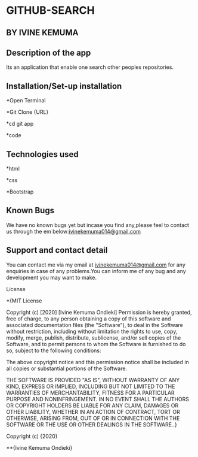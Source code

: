 # GITHUB-SEARCH

## BY IVINE KEMUMA

## Description of the app

Its an application that enable one search other peoples repositories.

## Installation/Set-up installation
 *Open Terminal

 *Git Clone {URL}

 *cd git app

 *code

 ## Technologies used
 *html

 *css

 *Bootstrap

 ## Known Bugs

  We have no known bugs yet but incase you find any,please feel to contact us through the em below:ivinekemuma014@gmail.com

## Support and contact detail
   You can contact me via my email at ivinekemuma014@gmail.com for any enquiries in case of any problems.You can inform me of any bug and any development you may want to make.

License

*{MIT License

Copyright (c) [2020] [Ivine Kemuma Ondieki]
Permission is hereby granted, free of charge, to any person obtaining a copy of this software and associated documentation files (the "Software"), to deal in the Software without restriction, including without limitation the rights to use, copy, modify, merge, publish, distribute, sublicense, and/or sell copies of the Software, and to permit persons to whom the Software is furnished to do so, subject to the following conditions:

The above copyright notice and this permission notice shall be included in all copies or substantial portions of the Software.

THE SOFTWARE IS PROVIDED "AS IS", WITHOUT WARRANTY OF ANY KIND, EXPRESS OR IMPLIED, INCLUDING BUT NOT LIMITED TO THE WARRANTIES OF MERCHANTABILITY, FITNESS FOR A PARTICULAR PURPOSE AND NONINFRINGEMENT. IN NO EVENT SHALL THE AUTHORS OR COPYRIGHT HOLDERS BE LIABLE FOR ANY CLAIM, DAMAGES OR OTHER LIABILITY, WHETHER IN AN ACTION OF CONTRACT, TORT OR OTHERWISE, ARISING FROM, OUT OF OR IN CONNECTION WITH THE SOFTWARE OR THE USE OR OTHER DEALINGS IN THE SOFTWARE..}

Copyright (c) {2020}

**{Ivine Kemuma Ondieki}
